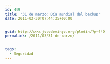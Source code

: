 ```yaml
---
id: 449
title: '31 de marzo: Día mundial del backup'
date: 2011-03-30T07:44:35+00:00


guid: http://www.josedomingo.org/pledin/?p=449
permalink: /2011/03/31-de-marzo/

  
tags:
  - Seguridad
---
```

